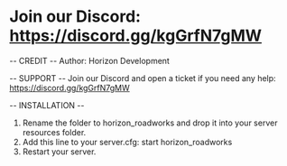 # Join our Discord: https://discord.gg/kgGrfN7gMW

-- CREDIT -- 
Author: Horizon Development

-- SUPPORT --
Join our Discord and open a ticket if you need any help: https://discord.gg/kgGrfN7gMW

-- INSTALLATION --
1. Rename the folder to horizon_roadworks and drop it into your server resources folder.
2. Add this line to your server.cfg:
	start horizon_roadworks
3. Restart your server.